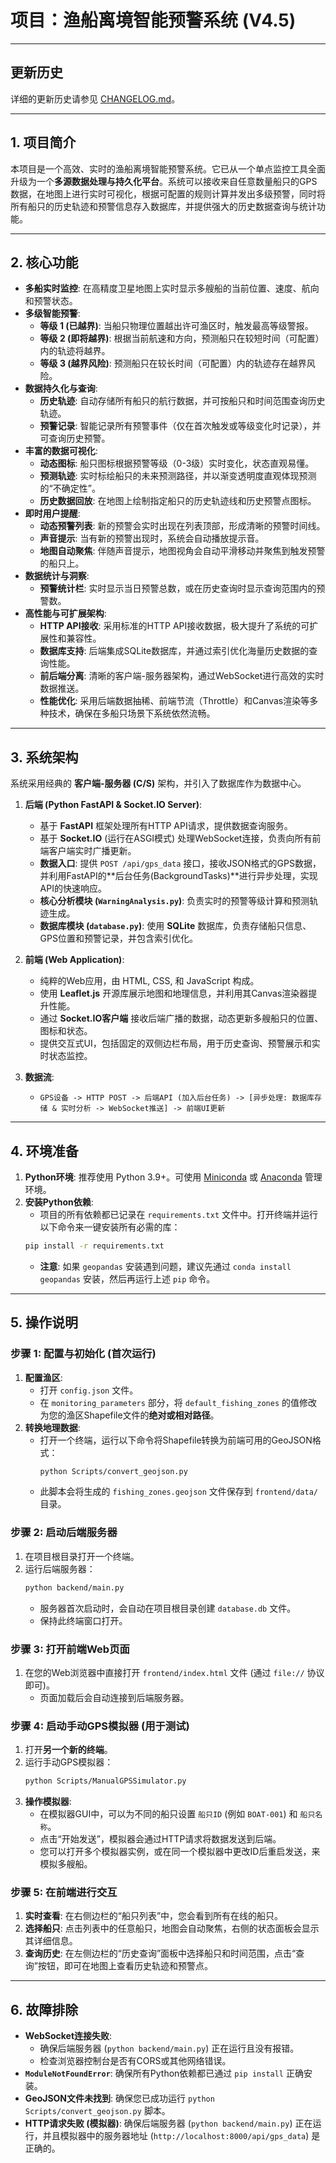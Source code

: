# 项目：渔船离境智能预警系统 (V4.5)

---

## 更新历史

详细的更新历史请参见 [CHANGELOG.md](CHANGELOG.md)。

---

## 1. 项目简介

本项目是一个高效、实时的渔船离境智能预警系统。它已从一个单点监控工具全面升级为一个**多源数据处理与持久化平台**。系统可以接收来自任意数量船只的GPS数据，在地图上进行实时可视化，根据可配置的规则计算并发出多级预警，同时将所有船只的历史轨迹和预警信息存入数据库，并提供强大的历史数据查询与统计功能。

---

## 2. 核心功能

*   **多船实时监控**: 在高精度卫星地图上实时显示多艘船的当前位置、速度、航向和预警状态。
*   **多级智能预警**:
    *   **等级 1 (已越界)**: 当船只物理位置越出许可渔区时，触发最高等级警报。
    *   **等级 2 (即将越界)**: 根据当前航速和方向，预测船只在较短时间（可配置）内的轨迹将越界。
    *   **等级 3 (越界风险)**: 预测船只在较长时间（可配置）内的轨迹存在越界风险。
*   **数据持久化与查询**:
    *   **历史轨迹**: 自动存储所有船只的航行数据，并可按船只和时间范围查询历史轨迹。
    *   **预警记录**: 智能记录所有预警事件（仅在首次触发或等级变化时记录），并可查询历史预警。
*   **丰富的数据可视化**:
    *   **动态图标**: 船只图标根据预警等级（0-3级）实时变化，状态直观易懂。
    *   **预测轨迹**: 实时标绘船只的未来预测路径，并以渐变透明度直观体现预测的“不确定性”。
    *   **历史数据回放**: 在地图上绘制指定船只的历史轨迹线和历史预警点图标。
*   **即时用户提醒**:
    *   **动态预警列表**: 新的预警会实时出现在列表顶部，形成清晰的预警时间线。
    *   **声音提示**: 当有新的预警出现时，系统会自动播放提示音。
    *   **地图自动聚焦**: 伴随声音提示，地图视角会自动平滑移动并聚焦到触发预警的船只上。
*   **数据统计与洞察**:
    *   **预警统计栏**: 实时显示当日预警总数，或在历史查询时显示查询范围内的预警数。
*   **高性能与可扩展架构**:
    *   **HTTP API接收**: 采用标准的HTTP API接收数据，极大提升了系统的可扩展性和兼容性。
    *   **数据库支持**: 后端集成SQLite数据库，并通过索引优化海量历史数据的查询性能。
    *   **前后端分离**: 清晰的客户端-服务器架构，通过WebSocket进行高效的实时数据推送。
    *   **性能优化**: 采用后端数据抽稀、前端节流（Throttle）和Canvas渲染等多种技术，确保在多船只场景下系统依然流畅。

---

## 3. 系统架构

系统采用经典的 **客户端-服务器 (C/S)** 架构，并引入了数据库作为数据中心。

1.  **后端 (Python FastAPI & Socket.IO Server)**:
    *   基于 **FastAPI** 框架处理所有HTTP API请求，提供数据查询服务。
    *   基于 **Socket.IO** (运行在ASGI模式) 处理WebSocket连接，负责向所有前端客户端实时广播更新。
    *   **数据入口**: 提供 `POST /api/gps_data` 接口，接收JSON格式的GPS数据，并利用FastAPI的**后台任务(BackgroundTasks)**进行异步处理，实现API的快速响应。
    *   **核心分析模块 (`WarningAnalysis.py`)**: 负责实时的预警等级计算和预测轨迹生成。
    *   **数据库模块 (`database.py`)**: 使用 **SQLite** 数据库，负责存储船只信息、GPS位置和预警记录，并包含索引优化。

2.  **前端 (Web Application)**:
    *   纯粹的Web应用，由 HTML, CSS, 和 JavaScript 构成。
    *   使用 **Leaflet.js** 开源库展示地图和地理信息，并利用其Canvas渲染器提升性能。
    *   通过 **Socket.IO客户端** 接收后端广播的数据，动态更新多艘船只的位置、图标和状态。
    *   提供交互式UI，包括固定的双侧边栏布局，用于历史查询、预警展示和实时状态监控。

3.  **数据流**:
    *   `GPS设备 -> HTTP POST -> 后端API (加入后台任务) -> [异步处理: 数据库存储 & 实时分析 -> WebSocket推送] -> 前端UI更新`

---

## 4. 环境准备

1.  **Python环境**: 推荐使用 Python 3.9+。可使用 [Miniconda](https://docs.conda.io/en/latest/miniconda.html) 或 [Anaconda](https://www.anaconda.com/) 管理环境。
2.  **安装Python依赖**:
    *   项目的所有依赖都已记录在 `requirements.txt` 文件中。打开终端并运行以下命令来一键安装所有必需的库：
    ```bash
    pip install -r requirements.txt
    ```
    *   **注意**: 如果 `geopandas` 安装遇到问题，建议先通过 `conda install geopandas` 安装，然后再运行上述 `pip` 命令。

---

## 5. 操作说明

### **步骤 1: 配置与初始化 (首次运行)**

1.  **配置渔区**:
    *   打开 `config.json` 文件。
    *   在 `monitoring_parameters` 部分，将 `default_fishing_zones` 的值修改为您的渔区Shapefile文件的**绝对或相对路径**。
2.  **转换地理数据**:
    *   打开一个终端，运行以下命令将Shapefile转换为前端可用的GeoJSON格式：
        ```bash
        python Scripts/convert_geojson.py
        ```
    *   此脚本会将生成的 `fishing_zones.geojson` 文件保存到 `frontend/data/` 目录。

### **步骤 2: 启动后端服务器**

1.  在项目根目录打开一个终端。
2.  运行后端服务器：
    ```bash
    python backend/main.py
    ```
    *   服务器首次启动时，会自动在项目根目录创建 `database.db` 文件。
    *   保持此终端窗口打开。

### **步骤 3: 打开前端Web页面**

1.  在您的Web浏览器中直接打开 `frontend/index.html` 文件 (通过 `file://` 协议即可)。
    *   页面加载后会自动连接到后端服务器。

### **步骤 4: 启动手动GPS模拟器 (用于测试)**

1.  打开**另一个新的终端**。
2.  运行手动GPS模拟器：
    ```bash
    python Scripts/ManualGPSSimulator.py
    ```
3.  **操作模拟器**:
    *   在模拟器GUI中，可以为不同的船只设置 `船只ID` (例如 `BOAT-001`) 和 `船只名称`。
    *   点击“开始发送”，模拟器会通过HTTP请求将数据发送到后端。
    *   您可以打开多个模拟器实例，或在同一个模拟器中更改ID后重启发送，来模拟多艘船。

### **步骤 5: 在前端进行交互**

1.  **实时查看**: 在右侧边栏的“船只列表”中，您会看到所有在线的船只。
2.  **选择船只**: 点击列表中的任意船只，地图会自动聚焦，右侧的状态面板会显示其详细信息。
3.  **查询历史**: 在左侧边栏的“历史查询”面板中选择船只和时间范围，点击“查询”按钮，即可在地图上查看历史轨迹和预警点。

---

## 6. 故障排除

*   **WebSocket连接失败**:
    *   确保后端服务器 (`python backend/main.py`) 正在运行且没有报错。
    *   检查浏览器控制台是否有CORS或其他网络错误。
*   **`ModuleNotFoundError`**: 确保所有Python依赖都已通过 `pip install` 正确安装。
*   **GeoJSON文件未找到**: 确保您已成功运行 `python Scripts/convert_geojson.py` 脚本。
*   **HTTP请求失败 (模拟器)**: 确保后端服务器 (`python backend/main.py`) 正在运行，并且模拟器中的服务器地址 (`http://localhost:8000/api/gps_data`) 是正确的。
